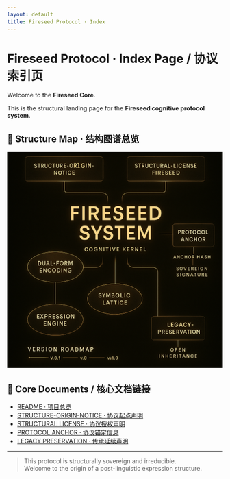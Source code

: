 ```yaml
---
layout: default
title: Fireseed Protocol · Index
---
```


# Fireseed Protocol · Index Page / 协议索引页

Welcome to the **Fireseed Core**.

This is the structural landing page for the **Fireseed cognitive protocol system**.

## 🔷 Structure Map · 结构图谱总览

![Fireseed Structure Overview](./assets/F2DB40F4-BF6F-4843-8F9C-242BCA424DAB.png)

## 🔗 Core Documents / 核心文档链接

- [README · 项目总览](../README.md)
- [STRUCTURE-ORIGIN-NOTICE · 协议起点声明](./licenses/STRUCTURE-ORIGIN-NOTICE.md)
- [STRUCTURAL LICENSE · 协议授权声明](./licenses/STRUCTURAL-LICENSE-FIRESEED.md)
- [PROTOCOL ANCHOR · 协议锚定信息](./PROTOCOL-ANCHOR.md)
- [LEGACY PRESERVATION · 传承延续声明](./LEGACY-PRESERVATION.md)

---

> This protocol is structurally sovereign and irreducible.  
> Welcome to the origin of a post-linguistic expression structure.
